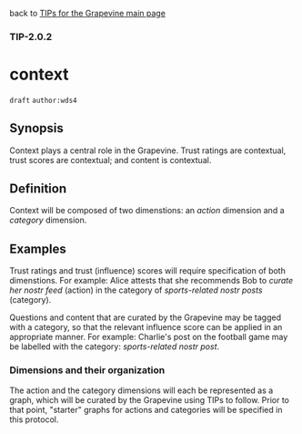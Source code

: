 back to [TIPs for the Grapevine main page](https://github.com/wds4/tapestry-protocol/blob/main/tips/grapevine/README.md)

### TIP-2.0.2
context
=====

`draft` `author:wds4`

## Synopsis

Context plays a central role in the Grapevine. Trust ratings are contextual, trust scores are contextual; and content is contextual. 

## Definition

Context will be composed of two dimenstions: an *action* dimension and a *category* dimension.

## Examples

Trust ratings and trust (influence) scores will require specification of both dimenstions. For example: Alice attests that she recommends Bob to *curate her nostr feed* (action) in the category of *sports-related nostr posts* (category).

Questions and content that are curated by the Grapevine may be tagged with a category, so that the relevant influence score can be applied in an appropriate manner. For example: Charlie's post on the football game may be labelled with the category: *sports-related nostr post*.

### Dimensions and their organization

The action and the category dimensions will each be represented as a graph, which will be curated by the Grapevine using TIPs to follow. Prior to that point, "starter" graphs for actions and categories will be specified in this protocol.
